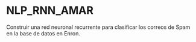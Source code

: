 # NLP_RNN_AMAR
 Construir una red neuronal recurrente para clasificar los correos de Spam en la base de datos en Enron.
